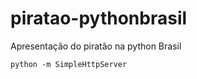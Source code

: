 piratao-pythonbrasil
====================

Apresentação do piratão na python Brasil

```
python -m SimpleHttpServer
```
